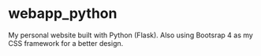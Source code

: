 # webapp_python
My personal website built with Python (Flask). Also using Bootsrap 4 as my CSS framework for a better design.
